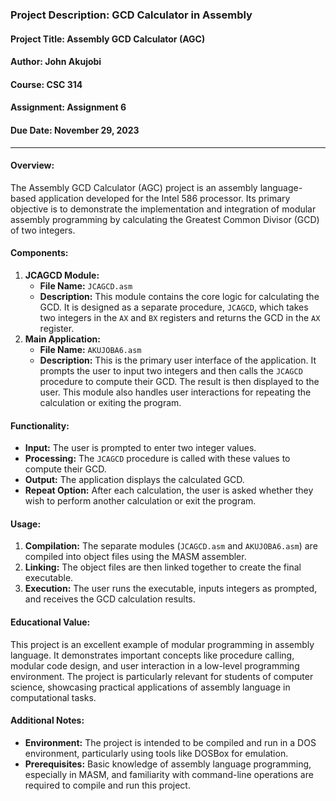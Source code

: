 ### Project Description: GCD Calculator in Assembly

#### Project Title: Assembly GCD Calculator (AGC)

#### Author: John Akujobi

#### Course: CSC 314

#### Assignment: Assignment 6

#### Due Date: November 29, 2023

---

#### Overview:

The Assembly GCD Calculator (AGC) project is an assembly language-based application developed for the Intel 586 processor. Its primary objective is to demonstrate the implementation and integration of modular assembly programming by calculating the Greatest Common Divisor (GCD) of two integers.

#### Components:

1. **JCAGCD Module:**
   * **File Name:** `JCAGCD.asm`
   * **Description:** This module contains the core logic for calculating the GCD. It is designed as a separate procedure, `JCAGCD`, which takes two integers in the `AX` and `BX` registers and returns the GCD in the `AX` register.
2. **Main Application:**
   * **File Name:** `AKUJOBA6.asm`
   * **Description:** This is the primary user interface of the application. It prompts the user to input two integers and then calls the `JCAGCD` procedure to compute their GCD. The result is then displayed to the user. This module also handles user interactions for repeating the calculation or exiting the program.

#### Functionality:

* **Input:** The user is prompted to enter two integer values.
* **Processing:** The `JCAGCD` procedure is called with these values to compute their GCD.
* **Output:** The application displays the calculated GCD.
* **Repeat Option:** After each calculation, the user is asked whether they wish to perform another calculation or exit the program.

#### Usage:

1. **Compilation:** The separate modules (`JCAGCD.asm` and `AKUJOBA6.asm`) are compiled into object files using the MASM assembler.
2. **Linking:** The object files are then linked together to create the final executable.
3. **Execution:** The user runs the executable, inputs integers as prompted, and receives the GCD calculation results.

#### Educational Value:

This project is an excellent example of modular programming in assembly language. It demonstrates important concepts like procedure calling, modular code design, and user interaction in a low-level programming environment. The project is particularly relevant for students of computer science, showcasing practical applications of assembly language in computational tasks.

#### Additional Notes:

* **Environment:** The project is intended to be compiled and run in a DOS environment, particularly using tools like DOSBox for emulation.
* **Prerequisites:** Basic knowledge of assembly language programming, especially in MASM, and familiarity with command-line operations are required to compile and run this project.

